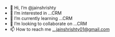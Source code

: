 - 👋 Hi, I’m @jainshrishty
- 👀 I’m interested in ...CRM
- 🌱 I’m currently learning ...CRM
- 💞️ I’m looking to collaborate on ...CRM
- 📫 How to reach me ...jainshrishty01@gmail.com

<!---
jainshrishty/jainshrishty is a ✨ special ✨ repository because its `README.md` (this file) appears on your GitHub profile.
You can click the Preview link to take a look at your changes.
--->
